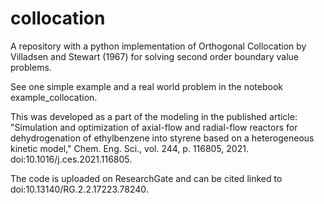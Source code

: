 # collocation
A repository with a python implementation of Orthogonal Collocation by Villadsen and Stewart (1967) for solving second order boundary value problems.

See one simple example and a real world problem in the notebook example_collocation.

This was developed as a part of the modeling in the published article: "Simulation and optimization of axial-flow and radial-flow reactors for dehydrogenation of ethylbenzene into styrene based on a heterogeneous kinetic model," Chem. Eng. Sci., vol. 244, p. 116805, 2021. doi:10.1016/j.ces.2021.116805.

The code is uploaded on ResearchGate and can be cited linked to doi:10.13140/RG.2.2.17223.78240.
